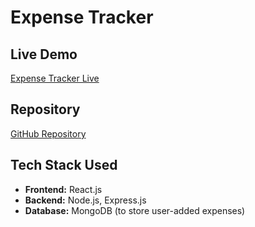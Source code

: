 # Expense Tracker

## Live Demo  
[Expense Tracker Live](https://expense-manager-1-uuf8.onrender.com/)

## Repository  
[GitHub Repository](https://github.com/lakshayEXE/Expense_manager)

## Tech Stack Used  
- **Frontend:** React.js  
- **Backend:** Node.js, Express.js  
- **Database:** MongoDB (to store user-added expenses)  
